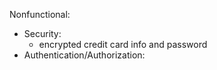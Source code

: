 Nonfunctional:
- Security:
	- encrypted credit card info and password
- Authentication/Authorization: